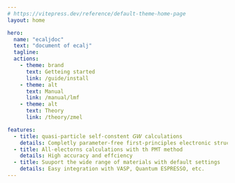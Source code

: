 ```yaml
---
# https://vitepress.dev/reference/default-theme-home-page
layout: home

hero:
  name: "ecaljdoc"
  text: "document of ecalj"
  tagline:
  actions:
    - theme: brand
      text: Getteing started
      link: /guide/install
    - theme: alt
      text: Manual
      link: /manual/lmf
    - theme: alt
      text: Theory
      link: /theory/zmel

features:
  - title: quasi-particle self-constent 𝘎𝘞 calculations
    details: Completly parameter-free first-principles electronic structure calculations
  - title: All-electorns calculations with th PMT method
    details: High accuracy and effciency
  - title: Suuport the wide range of materials with default settings
    details: Easy integration with VASP, Quantum ESPRESSO, etc.
---
```

